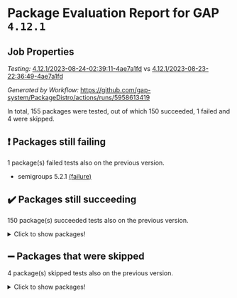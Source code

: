 # Package Evaluation Report for GAP `4.12.1`

## Job Properties

*Testing:* [4.12.1/2023-08-24-02:39:11-4ae7a1fd](https://github.com/gap-system/PackageDistro/blob/data/reports/4.12.1/2023-08-24-02:39:11-4ae7a1fd) vs [4.12.1/2023-08-23-22:36:49-4ae7a1fd](https://github.com/gap-system/PackageDistro/blob/data/reports/4.12.1/2023-08-23-22:36:49-4ae7a1fd)

*Generated by Workflow:* https://github.com/gap-system/PackageDistro/actions/runs/5958613419

In total, 155 packages were tested, out of which 150 succeeded, 1 failed and 4 were skipped.

## :exclamation: Packages still failing

1 package(s) failed tests also on the previous version.
- semigroups 5.2.1 [(failure)](https://github.com/gap-system/PackageDistro/actions/runs/5958613419/job/16163340100)

## :heavy_check_mark: Packages still succeeding

150 package(s) succeeded tests also on the previous version.
<details><summary>Click to show packages!</summary>

- 4ti2interface 2023.02-04 [(success)](https://github.com/gap-system/PackageDistro/actions/runs/5958613419/job/16163327436)
- ace 5.6.2 [(success)](https://github.com/gap-system/PackageDistro/actions/runs/5958613419/job/16163327544)
- aclib 1.3.2 [(success)](https://github.com/gap-system/PackageDistro/actions/runs/5958613419/job/16163327639)
- agt 0.3.1 [(success)](https://github.com/gap-system/PackageDistro/actions/runs/5958613419/job/16163327720)
- alnuth 3.2.1 [(success)](https://github.com/gap-system/PackageDistro/actions/runs/5958613419/job/16163327828)
- anupq 3.3.0 [(success)](https://github.com/gap-system/PackageDistro/actions/runs/5958613419/job/16163327905)
- atlasrep 2.1.6 [(success)](https://github.com/gap-system/PackageDistro/actions/runs/5958613419/job/16163327999)
- autodoc 2023.06.19 [(success)](https://github.com/gap-system/PackageDistro/actions/runs/5958613419/job/16163328082)
- automata 1.15 [(success)](https://github.com/gap-system/PackageDistro/actions/runs/5958613419/job/16163328169)
- automgrp 1.3.2 [(success)](https://github.com/gap-system/PackageDistro/actions/runs/5958613419/job/16163328272)
- autpgrp 1.11 [(success)](https://github.com/gap-system/PackageDistro/actions/runs/5958613419/job/16163328370)
- cap 2023.08-07 [(success)](https://github.com/gap-system/PackageDistro/actions/runs/5958613419/job/16163328443)
- caratinterface 2.3.5 [(success)](https://github.com/gap-system/PackageDistro/actions/runs/5958613419/job/16163328533)
- cddinterface 2022.11.01 [(success)](https://github.com/gap-system/PackageDistro/actions/runs/5958613419/job/16163328623)
- circle 1.6.6 [(success)](https://github.com/gap-system/PackageDistro/actions/runs/5958613419/job/16163328719)
- classicpres 1.22 [(success)](https://github.com/gap-system/PackageDistro/actions/runs/5958613419/job/16163328822)
- cohomolo 1.6.11 [(success)](https://github.com/gap-system/PackageDistro/actions/runs/5958613419/job/16163328919)
- congruence 1.2.5 [(success)](https://github.com/gap-system/PackageDistro/actions/runs/5958613419/job/16163329028)
- corelg 1.56 [(success)](https://github.com/gap-system/PackageDistro/actions/runs/5958613419/job/16163329129)
- crime 1.6 [(success)](https://github.com/gap-system/PackageDistro/actions/runs/5958613419/job/16163329219)
- crisp 1.4.6 [(success)](https://github.com/gap-system/PackageDistro/actions/runs/5958613419/job/16163329306)
- crypting 0.10.4 [(success)](https://github.com/gap-system/PackageDistro/actions/runs/5958613419/job/16163329426)
- cryst 4.1.26 [(success)](https://github.com/gap-system/PackageDistro/actions/runs/5958613419/job/16163329539)
- crystcat 1.1.10 [(success)](https://github.com/gap-system/PackageDistro/actions/runs/5958613419/job/16163329646)
- ctbllib 1.3.6 [(success)](https://github.com/gap-system/PackageDistro/actions/runs/5958613419/job/16163329738)
- cubefree 1.19 [(success)](https://github.com/gap-system/PackageDistro/actions/runs/5958613419/job/16163329846)
- curlinterface 2.3.2 [(success)](https://github.com/gap-system/PackageDistro/actions/runs/5958613419/job/16163329965)
- cvec 2.8.1 [(success)](https://github.com/gap-system/PackageDistro/actions/runs/5958613419/job/16163330072)
- datastructures 0.3.0 [(success)](https://github.com/gap-system/PackageDistro/actions/runs/5958613419/job/16163330169)
- deepthought 1.0.6 [(success)](https://github.com/gap-system/PackageDistro/actions/runs/5958613419/job/16163330312)
- design 1.8 [(success)](https://github.com/gap-system/PackageDistro/actions/runs/5958613419/job/16163330438)
- difsets 2.3.1 [(success)](https://github.com/gap-system/PackageDistro/actions/runs/5958613419/job/16163330590)
- digraphs 1.6.2 [(success)](https://github.com/gap-system/PackageDistro/actions/runs/5958613419/job/16163330744)
- edim 1.3.7 [(success)](https://github.com/gap-system/PackageDistro/actions/runs/5958613419/job/16163330847)
- example 4.3.4 [(success)](https://github.com/gap-system/PackageDistro/actions/runs/5958613419/job/16163330972)
- examplesforhomalg 2023.08-01 [(success)](https://github.com/gap-system/PackageDistro/actions/runs/5958613419/job/16163331097)
- factint 1.6.3 [(success)](https://github.com/gap-system/PackageDistro/actions/runs/5958613419/job/16163331225)
- ferret 1.0.9 [(success)](https://github.com/gap-system/PackageDistro/actions/runs/5958613419/job/16163331312)
- fga 1.5.0 [(success)](https://github.com/gap-system/PackageDistro/actions/runs/5958613419/job/16163331432)
- fining 1.5.6 [(success)](https://github.com/gap-system/PackageDistro/actions/runs/5958613419/job/16163331561)
- float 1.0.3 [(success)](https://github.com/gap-system/PackageDistro/actions/runs/5958613419/job/16163331698)
- format 1.4.3 [(success)](https://github.com/gap-system/PackageDistro/actions/runs/5958613419/job/16163331825)
- forms 1.2.9 [(success)](https://github.com/gap-system/PackageDistro/actions/runs/5958613419/job/16163331997)
- fplsa 1.2.6 [(success)](https://github.com/gap-system/PackageDistro/actions/runs/5958613419/job/16163332103)
- fr 2.4.12 [(success)](https://github.com/gap-system/PackageDistro/actions/runs/5958613419/job/16163332224)
- francy 2.0.3 [(success)](https://github.com/gap-system/PackageDistro/actions/runs/5958613419/job/16163332323)
- fwtree 1.3 [(success)](https://github.com/gap-system/PackageDistro/actions/runs/5958613419/job/16163332424)
- gapdoc 1.6.6 [(success)](https://github.com/gap-system/PackageDistro/actions/runs/5958613419/job/16163332555)
- gauss 2023.02-04 [(success)](https://github.com/gap-system/PackageDistro/actions/runs/5958613419/job/16163332670)
- gaussforhomalg 2023.08-01 [(success)](https://github.com/gap-system/PackageDistro/actions/runs/5958613419/job/16163332784)
- gbnp 1.0.5 [(success)](https://github.com/gap-system/PackageDistro/actions/runs/5958613419/job/16163332881)
- generalizedmorphismsforcap 2023.03-01 [(success)](https://github.com/gap-system/PackageDistro/actions/runs/5958613419/job/16163333000)
- genss 1.6.8 [(success)](https://github.com/gap-system/PackageDistro/actions/runs/5958613419/job/16163333122)
- gradedmodules 2023.08-01 [(success)](https://github.com/gap-system/PackageDistro/actions/runs/5958613419/job/16163333223)
- gradedringforhomalg 2023.08-01 [(success)](https://github.com/gap-system/PackageDistro/actions/runs/5958613419/job/16163333346)
- grape 4.9.0 [(success)](https://github.com/gap-system/PackageDistro/actions/runs/5958613419/job/16163333490)
- groupoids 1.73 [(success)](https://github.com/gap-system/PackageDistro/actions/runs/5958613419/job/16163333621)
- grpconst 2.6.4 [(success)](https://github.com/gap-system/PackageDistro/actions/runs/5958613419/job/16163333769)
- guarana 0.96.3 [(success)](https://github.com/gap-system/PackageDistro/actions/runs/5958613419/job/16163333910)
- guava 3.18 [(success)](https://github.com/gap-system/PackageDistro/actions/runs/5958613419/job/16163334017)
- hap 1.58 [(success)](https://github.com/gap-system/PackageDistro/actions/runs/5958613419/job/16163334134)
- hapcryst 0.1.15 [(success)](https://github.com/gap-system/PackageDistro/actions/runs/5958613419/job/16163334251)
- hecke 1.5.3 [(success)](https://github.com/gap-system/PackageDistro/actions/runs/5958613419/job/16163334358)
- help 3.5 [(success)](https://github.com/gap-system/PackageDistro/actions/runs/5958613419/job/16163334462)
- homalg 2023.08-01 [(success)](https://github.com/gap-system/PackageDistro/actions/runs/5958613419/job/16163334556)
- homalgtocas 2023.08-01 [(success)](https://github.com/gap-system/PackageDistro/actions/runs/5958613419/job/16163334661)
- idrel 2.45 [(success)](https://github.com/gap-system/PackageDistro/actions/runs/5958613419/job/16163334753)
- images 1.3.1 [(success)](https://github.com/gap-system/PackageDistro/actions/runs/5958613419/job/16163334851)
- intpic 0.3.0 [(success)](https://github.com/gap-system/PackageDistro/actions/runs/5958613419/job/16163334949)
- io 4.8.1 [(success)](https://github.com/gap-system/PackageDistro/actions/runs/5958613419/job/16163335049)
- io_forhomalg 2023.02-04 [(success)](https://github.com/gap-system/PackageDistro/actions/runs/5958613419/job/16163335136)
- irredsol 1.4.4 [(success)](https://github.com/gap-system/PackageDistro/actions/runs/5958613419/job/16163335236)
- json 2.1.1 [(success)](https://github.com/gap-system/PackageDistro/actions/runs/5958613419/job/16163335326)
- jupyterkernel 1.5.0 [(success)](https://github.com/gap-system/PackageDistro/actions/runs/5958613419/job/16163335416)
- jupyterviz 1.5.6 [(success)](https://github.com/gap-system/PackageDistro/actions/runs/5958613419/job/16163335520)
- kan 1.35 [(success)](https://github.com/gap-system/PackageDistro/actions/runs/5958613419/job/16163335634)
- kbmag 1.5.11 [(success)](https://github.com/gap-system/PackageDistro/actions/runs/5958613419/job/16163335741)
- laguna 3.9.6 [(success)](https://github.com/gap-system/PackageDistro/actions/runs/5958613419/job/16163335844)
- liealgdb 2.2.1 [(success)](https://github.com/gap-system/PackageDistro/actions/runs/5958613419/job/16163335946)
- liepring 2.8 [(success)](https://github.com/gap-system/PackageDistro/actions/runs/5958613419/job/16163336051)
- liering 2.4.2 [(success)](https://github.com/gap-system/PackageDistro/actions/runs/5958613419/job/16163336151)
- linearalgebraforcap 2023.08-04 [(success)](https://github.com/gap-system/PackageDistro/actions/runs/5958613419/job/16163336264)
- localizeringforhomalg 2023.08-01 [(success)](https://github.com/gap-system/PackageDistro/actions/runs/5958613419/job/16163336419)
- loops 3.4.3 [(success)](https://github.com/gap-system/PackageDistro/actions/runs/5958613419/job/16163336552)
- lpres 1.0.3 [(success)](https://github.com/gap-system/PackageDistro/actions/runs/5958613419/job/16163336671)
- majoranaalgebras 1.5.1 [(success)](https://github.com/gap-system/PackageDistro/actions/runs/5958613419/job/16163336762)
- mapclass 1.4.6 [(success)](https://github.com/gap-system/PackageDistro/actions/runs/5958613419/job/16163336851)
- matgrp 0.70 [(success)](https://github.com/gap-system/PackageDistro/actions/runs/5958613419/job/16163336967)
- matricesforhomalg 2023.08-01 [(success)](https://github.com/gap-system/PackageDistro/actions/runs/5958613419/job/16163337056)
- modisom 2.5.4 [(success)](https://github.com/gap-system/PackageDistro/actions/runs/5958613419/job/16163337159)
- modulepresentationsforcap 2023.08-01 [(success)](https://github.com/gap-system/PackageDistro/actions/runs/5958613419/job/16163337281)
- modules 2023.08-01 [(success)](https://github.com/gap-system/PackageDistro/actions/runs/5958613419/job/16163337379)
- monoidalcategories 2023.08-08 [(success)](https://github.com/gap-system/PackageDistro/actions/runs/5958613419/job/16163337485)
- nconvex 2022.09-01 [(success)](https://github.com/gap-system/PackageDistro/actions/runs/5958613419/job/16163337580)
- nilmat 1.4.2 [(success)](https://github.com/gap-system/PackageDistro/actions/runs/5958613419/job/16163337677)
- nock 1.5 [(success)](https://github.com/gap-system/PackageDistro/actions/runs/5958613419/job/16163337768)
- normalizinterface 1.3.6 [(success)](https://github.com/gap-system/PackageDistro/actions/runs/5958613419/job/16163337849)
- nq 2.5.10 [(success)](https://github.com/gap-system/PackageDistro/actions/runs/5958613419/job/16163337939)
- numericalsgps 1.3.1 [(success)](https://github.com/gap-system/PackageDistro/actions/runs/5958613419/job/16163338008)
- openmath 11.5.3 [(success)](https://github.com/gap-system/PackageDistro/actions/runs/5958613419/job/16163338095)
- orb 4.9.0 [(success)](https://github.com/gap-system/PackageDistro/actions/runs/5958613419/job/16163338172)
- packagemanager 1.4.1 [(success)](https://github.com/gap-system/PackageDistro/actions/runs/5958613419/job/16163338258)
- patternclass 2.4.3 [(success)](https://github.com/gap-system/PackageDistro/actions/runs/5958613419/job/16163338369)
- permut 2.0.4 [(success)](https://github.com/gap-system/PackageDistro/actions/runs/5958613419/job/16163338477)
- polenta 1.3.10 [(success)](https://github.com/gap-system/PackageDistro/actions/runs/5958613419/job/16163338600)
- polymaking 0.8.6 [(success)](https://github.com/gap-system/PackageDistro/actions/runs/5958613419/job/16163338691)
- primgrp 3.4.4 [(success)](https://github.com/gap-system/PackageDistro/actions/runs/5958613419/job/16163338801)
- profiling 2.5.4 [(success)](https://github.com/gap-system/PackageDistro/actions/runs/5958613419/job/16163338921)
- qpa 1.34 [(success)](https://github.com/gap-system/PackageDistro/actions/runs/5958613419/job/16163339016)
- quagroup 1.8.3 [(success)](https://github.com/gap-system/PackageDistro/actions/runs/5958613419/job/16163339116)
- radiroot 2.9 [(success)](https://github.com/gap-system/PackageDistro/actions/runs/5958613419/job/16163339234)
- rcwa 4.7.1 [(success)](https://github.com/gap-system/PackageDistro/actions/runs/5958613419/job/16163339333)
- rds 1.8 [(success)](https://github.com/gap-system/PackageDistro/actions/runs/5958613419/job/16163339435)
- recog 1.4.2 [(success)](https://github.com/gap-system/PackageDistro/actions/runs/5958613419/job/16163339526)
- repndecomp 1.3.0 [(success)](https://github.com/gap-system/PackageDistro/actions/runs/5958613419/job/16163339626)
- repsn 3.1.1 [(success)](https://github.com/gap-system/PackageDistro/actions/runs/5958613419/job/16163339695)
- resclasses 4.7.3 [(success)](https://github.com/gap-system/PackageDistro/actions/runs/5958613419/job/16163339803)
- ringsforhomalg 2023.08-01 [(success)](https://github.com/gap-system/PackageDistro/actions/runs/5958613419/job/16163339878)
- sco 2023.08-01 [(success)](https://github.com/gap-system/PackageDistro/actions/runs/5958613419/job/16163339961)
- scscp 2.4.1 [(success)](https://github.com/gap-system/PackageDistro/actions/runs/5958613419/job/16163340033)
- sglppow 2.3 [(success)](https://github.com/gap-system/PackageDistro/actions/runs/5958613419/job/16163340180)
- sgpviz 0.999.5 [(success)](https://github.com/gap-system/PackageDistro/actions/runs/5958613419/job/16163340247)
- simpcomp 2.1.14 [(success)](https://github.com/gap-system/PackageDistro/actions/runs/5958613419/job/16163340330)
- singular 2023.02.09 [(success)](https://github.com/gap-system/PackageDistro/actions/runs/5958613419/job/16163340416)
- sl2reps 1.1 [(success)](https://github.com/gap-system/PackageDistro/actions/runs/5958613419/job/16163340495)
- sla 1.5.3 [(success)](https://github.com/gap-system/PackageDistro/actions/runs/5958613419/job/16163340573)
- smallgrp 1.5.3 [(success)](https://github.com/gap-system/PackageDistro/actions/runs/5958613419/job/16163340649)
- smallsemi 0.6.13 [(success)](https://github.com/gap-system/PackageDistro/actions/runs/5958613419/job/16163340741)
- sonata 2.9.6 [(success)](https://github.com/gap-system/PackageDistro/actions/runs/5958613419/job/16163340827)
- sophus 1.27 [(success)](https://github.com/gap-system/PackageDistro/actions/runs/5958613419/job/16163340906)
- spinsym 1.5.2 [(success)](https://github.com/gap-system/PackageDistro/actions/runs/5958613419/job/16163340997)
- standardff 0.9.4 [(success)](https://github.com/gap-system/PackageDistro/actions/runs/5958613419/job/16163341104)
- symbcompcc 1.3.2 [(success)](https://github.com/gap-system/PackageDistro/actions/runs/5958613419/job/16163341219)
- thelma 1.3 [(success)](https://github.com/gap-system/PackageDistro/actions/runs/5958613419/job/16163341336)
- tomlib 1.2.9 [(success)](https://github.com/gap-system/PackageDistro/actions/runs/5958613419/job/16163341443)
- toolsforhomalg 2023.07-01 [(success)](https://github.com/gap-system/PackageDistro/actions/runs/5958613419/job/16163341540)
- toric 1.9.5 [(success)](https://github.com/gap-system/PackageDistro/actions/runs/5958613419/job/16163341629)
- toricvarieties 2022.07.13 [(success)](https://github.com/gap-system/PackageDistro/actions/runs/5958613419/job/16163341734)
- transgrp 3.6.4 [(success)](https://github.com/gap-system/PackageDistro/actions/runs/5958613419/job/16163341824)
- ugaly 4.1.3 [(success)](https://github.com/gap-system/PackageDistro/actions/runs/5958613419/job/16163341918)
- unipot 1.5 [(success)](https://github.com/gap-system/PackageDistro/actions/runs/5958613419/job/16163342010)
- unitlib 4.2.0 [(success)](https://github.com/gap-system/PackageDistro/actions/runs/5958613419/job/16163342128)
- utils 0.82 [(success)](https://github.com/gap-system/PackageDistro/actions/runs/5958613419/job/16163342246)
- uuid 0.7 [(success)](https://github.com/gap-system/PackageDistro/actions/runs/5958613419/job/16163342359)
- walrus 0.9991 [(success)](https://github.com/gap-system/PackageDistro/actions/runs/5958613419/job/16163342444)
- wedderga 4.10.4 [(success)](https://github.com/gap-system/PackageDistro/actions/runs/5958613419/job/16163342543)
- xmod 2.91 [(success)](https://github.com/gap-system/PackageDistro/actions/runs/5958613419/job/16163342640)
- xmodalg 1.23 [(success)](https://github.com/gap-system/PackageDistro/actions/runs/5958613419/job/16163342740)
- yangbaxter 0.10.3 [(success)](https://github.com/gap-system/PackageDistro/actions/runs/5958613419/job/16163342855)
- zeromqinterface 0.14 [(success)](https://github.com/gap-system/PackageDistro/actions/runs/5958613419/job/16163342964)
</details>

## :heavy_minus_sign: Packages that were skipped

4 package(s) skipped tests also on the previous version.
<details><summary>Click to show packages!</summary>

- browse 1.8.21 [(skipped)](https://github.com/gap-system/PackageDistro/actions/runs/5958613419/job/16163072490)
- itc 1.5.1 [(skipped)](https://github.com/gap-system/PackageDistro/actions/runs/5958613419/job/16163072490)
- polycyclic 2.16 [(skipped)](https://github.com/gap-system/PackageDistro/actions/runs/5958613419/job/16163072490)
- xgap 4.31 [(skipped)](https://github.com/gap-system/PackageDistro/actions/runs/5958613419/job/16163072490)
</details>

